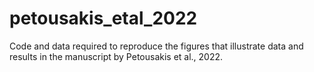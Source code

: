 # petousakis_etal_2022
Code and data required to reproduce the figures that illustrate data and results in the manuscript by Petousakis et al., 2022.
